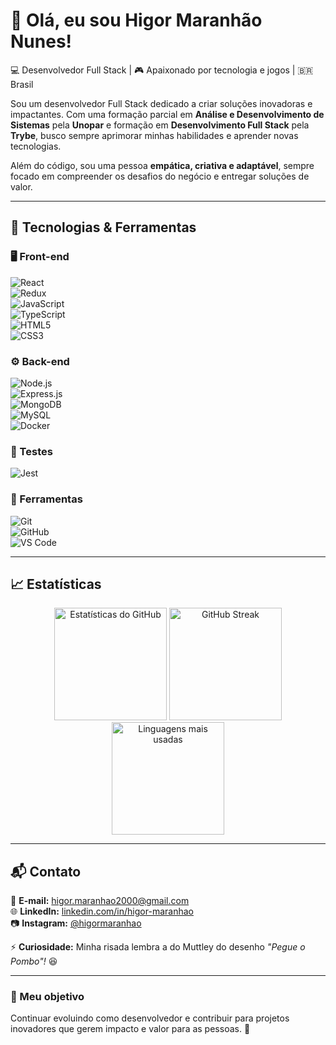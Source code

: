# 👋 Olá, eu sou Higor Maranhão Nunes!

💻 Desenvolvedor Full Stack | 🎮 Apaixonado por tecnologia e jogos | 🇧🇷 Brasil  

Sou um desenvolvedor Full Stack dedicado a criar soluções inovadoras e impactantes. Com uma formação parcial em **Análise e Desenvolvimento de Sistemas** pela **Unopar** e formação em **Desenvolvimento Full Stack** pela **Trybe**, busco sempre aprimorar minhas habilidades e aprender novas tecnologias.  

Além do código, sou uma pessoa **empática, criativa e adaptável**, sempre focado em compreender os desafios do negócio e entregar soluções de valor.

---

## 🚀 Tecnologias & Ferramentas  

### 🖥️ Front-end  
![React](https://img.shields.io/badge/-React-20232A?style=flat&logo=react)  
![Redux](https://img.shields.io/badge/-Redux-764ABC?style=flat&logo=redux)  
![JavaScript](https://img.shields.io/badge/-JavaScript-F7DF1E?style=flat&logo=javascript&logoColor=black)  
![TypeScript](https://img.shields.io/badge/-TypeScript-007ACC?style=flat&logo=typescript)  
![HTML5](https://img.shields.io/badge/-HTML5-E34F26?style=flat&logo=html5&logoColor=white)  
![CSS3](https://img.shields.io/badge/-CSS3-1572B6?style=flat&logo=css3)  

### ⚙️ Back-end  
![Node.js](https://img.shields.io/badge/-Node.js-339933?style=flat&logo=nodedotjs)  
![Express.js](https://img.shields.io/badge/-Express.js-000000?style=flat&logo=express)  
![MongoDB](https://img.shields.io/badge/-MongoDB-47A248?style=flat&logo=mongodb)  
![MySQL](https://img.shields.io/badge/-MySQL-4479A1?style=flat&logo=mysql&logoColor=white)  
![Docker](https://img.shields.io/badge/-Docker-2496ED?style=flat&logo=docker&logoColor=white)  

### 🧪 Testes  
![Jest](https://img.shields.io/badge/-Jest-C21325?style=flat&logo=jest&logoColor=white)  

### 🔧 Ferramentas  
![Git](https://img.shields.io/badge/-Git-F05032?style=flat&logo=git&logoColor=white)  
![GitHub](https://img.shields.io/badge/-GitHub-181717?style=flat&logo=github)  
![VS Code](https://img.shields.io/badge/-VS%20Code-007ACC?style=flat&logo=visual-studio-code)  

---

## 📈 Estatísticas  

<p align="center">
  <img height="180em" src="https://github-readme-stats.vercel.app/api?username=higormn&show_icons=true&theme=dark&hide=stars" alt="Estatísticas do GitHub" />
  <img height="180em" src="https://github-readme-streak-stats.herokuapp.com/?user=higormn&theme=dark" alt="GitHub Streak" />
  <img height="180em" src="https://github-readme-stats.vercel.app/api/top-langs/?username=higormn&layout=compact&theme=dark" alt="Linguagens mais usadas" />
</p>

---

## 📬 Contato  

📧 **E-mail:** [higor.maranhao2000@gmail.com](mailto:higor.maranhao2000@gmail.com)  
🌐 **LinkedIn:** [linkedin.com/in/higor-maranhao](https://linkedin.com/in/higor-maranhao)  
📷 **Instagram:** [@higormaranhao](https://instagram.com/higormaranhao)  

⚡ **Curiosidade:** Minha risada lembra a do Muttley do desenho *"Pegue o Pombo"!* 😆  

---

### 🎯 Meu objetivo  
Continuar evoluindo como desenvolvedor e contribuir para projetos inovadores que gerem impacto e valor para as pessoas. 🚀
